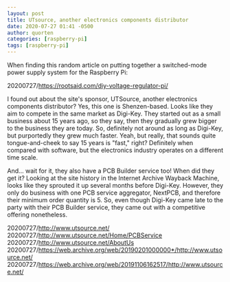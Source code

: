 ```yaml
---
layout: post
title: UTsource, another electronics components distributor
date: 2020-07-27 01:41 -0500
author: quorten
categories: [raspberry-pi]
tags: [raspberry-pi]
---
```


When finding this random article on putting together a switched-mode
power supply system for the Raspberry Pi:

20200727/https://rootsaid.com/diy-voltage-regulator-pi/

I found out about the site's sponsor, UTSource, another electronics
components distributor?  Yes, this one is Shenzen-based.  Looks like
they aim to compete in the same market as Digi-Key.  They started out
as a small business about 15 years ago, so they say, then they
gradually grew bigger to the business they are today.  So, definitely
not around as long as Digi-Key, but purportedly they grew much faster.
Yeah, but really, that sounds quite tongue-and-cheek to say 15 years
is "fast," right?  Definitely when compared with software, but the
electronics industry operates on a different time scale.

And... wait for it, they also have a PCB Builder service too!  When
did they get it?  Looking at the site history in the Internet Archive
Wayback Machine, looks like they sprouted it up several months before
Digi-Key.  However, they only do business with one PCB service
aggregator, NextPCB, and therefore their minimum order quantity is 5.
So, even though Digi-Key came late to the party with their PCB Builder
service, they came out with a competitive offering nonetheless.

20200727/http://www.utsource.net/  
20200727/http://www.utsource.net/Home/PCBService  
20200727/http://www.utsource.net/AboutUs  
20200727/https://web.archive.org/web/20190201000000*/http://www.utsource.net/  
20200727/https://web.archive.org/web/20191106162517/http://www.utsource.net/
